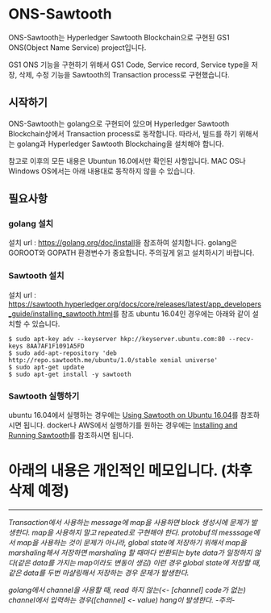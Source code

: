 # ONS-Sawtooth

ONS-Sawtooth는 Hyperledger Sawtooth Blockchain으로 구현된 GS1 ONS(Object Name Service) project입니다.

GS1 ONS 기능을 구현하기 위해서 GS1 Code, Service record, Service type을 저장, 삭제, 수정 기능을 Sawtooth의 Transaction process로 구현했습니다.

## 시작하기

ONS-Sawtooth는 golang으로 구현되어 있으며 Hyperledger Sawtooth Blockchain상에서 Transaction process로 동작합니다.
따라서, 빌드를 하기 위해서는 golang과 Hyperledger Sawtooth Blockchaing을 설치해야 합니다.

참고로 이후의 모든 내용은 Ubuntun 16.0에서만 확인된 사항입니다.
MAC OS나 Windows OS에서는 아래 내용대로 동작하지 않을 수 있습니다.

## 필요사항

### golang 설치
설치 url : <https://golang.org/doc/install>을 참조하여 설치합니다.
golang은 GOROOT와 GOPATH 환경변수가 중요합니다. 주의깊게 읽고 설치하시기 바랍니다.
### Sawtooth 설치
설치 url : <https://sawtooth.hyperledger.org/docs/core/releases/latest/app_developers_guide/installing_sawtooth.html>를 참조
ubuntu 16.04인 경우에는 아래와 같이 설치할 수 있습니다.
```
$ sudo apt-key adv --keyserver hkp://keyserver.ubuntu.com:80 --recv-keys 8AA7AF1F1091A5FD
$ sudo add-apt-repository 'deb http://repo.sawtooth.me/ubuntu/1.0/stable xenial universe'
$ sudo apt-get update
$ sudo apt-get install -y sawtooth
```
### Sawtooth 실행하기
ubuntu 16.04에서 실행하는 경우에는 [Using Sawtooth on Ubuntu 16.04](https://sawtooth.hyperledger.org/docs/core/releases/latest/app_developers_guide/ubuntu.html)를 참조하시면 됩니다.
docker나 AWS에서 실행하기를 원하는 경우에는 [Installing and Running Sawtooth](https://sawtooth.hyperledger.org/docs/core/releases/latest/app_developers_guide/installing_sawtooth.html)를 참조하시면 됩니다.


# 아래의 내용은 개인적인 메모입니다. (차후 삭제 예정)
* * *
*Transaction에서 사용하는 message에 map을 사용하면 block 생성시에 문제가 발생한다.
map을 사용하지 말고 repeated로 구현해야 한다.
protobuf의 messsage에서 map을 사용하는 것이 문제가 아니라,
global state에 저장하기 위해서 map을 marshaling해서 저장하면 marshaling 할 때마다
반환되는 byte data가 일정하지 않다(같은 data를 가지는 map이라도 변동이 생김)
이런 경우 global state에 저장할 때, 같은 data를 두번 마샬링해서 저장하는 경우 문제가 발생한다.*

*golang에서 channel을 사용할 때, read 하지 않는(<- [channel] code가 없는) channel에서 입력하는 경우([channel] <- value)
hang이 발생한다. -주의-*
